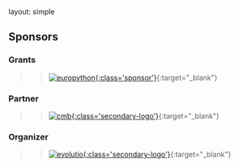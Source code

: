 layout: simple

## Sponsors

<div markdown="1" class="col-12 flex-sponsors-organizer pt-5">

### Grants

> > [![europython](/static/images/sponsors/eps.png){:class='sponsor'}](https://www.europython-society.org/){:target="_blank"}

[//]: # (> > [![djangosoftwarefoundation]&#40;/static/images/sponsors/dsf.png&#41;{:class='sponsor'}]&#40;https://www.djangoproject.com/&#41;{:target="_blank"})

[//]: # (> > [![cmb]&#40;/static/images/logo/cmb-w.png&#41;{:class='secondary-logo'}]&#40;https://www.cm-braga.pt/pt&#41;{:target="_blank"})


</div>

<div markdown="1" class="col-12 flex-sponsors-organizer pt-2">

### Partner

[//]: # (> > [![europython]&#40;/static/images/sponsors/eps.png&#41;{:class='sponsor'}]&#40;https://www.europython-society.org/&#41;{:target="_blank"})

[//]: # (> > [![djangosoftwarefoundation]&#40;/static/images/sponsors/dsf.png&#41;{:class='sponsor'}]&#40;https://www.djangoproject.com/&#41;{:target="_blank"})

[//]: # (> > [![pythonsoftwarefoundation]&#40;/static/images/sponsors/psf.png&#41;{:class='sponsor'}]&#40;https://www.python.org/psf-landing/&#41;{:target="_blank"})

> > [![cmb](/static/images/logo/cmb-w.png){:class='secondary-logo'}](https://www.cm-braga.pt/pt){:target="_blank"}


</div>

<div markdown="1" class="col-12 flex-sponsors-organizer pt-2">

### Organizer

> > [![evolutio](/static/images/sponsors/evolutio.png){:class='secondary-logo'}](https://evolutio.pt/){:target="_blank"}

</div>
